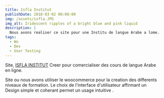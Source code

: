 ```yaml
---
title: Isfla Institut
publishDate: 2018-03-02 00:00:00
img: /assets/isfla.JPG
img_alt: Iridescent ripples of a bright blue and pink liquid
description: |
  Nous avons realiser ce site pour une Institu de langue Arabe a lome.
tags:
  - Wo
  - Dev
  - User Testing
---
```


<!--## Level-two heading-->



Site, <a href="https://isflainstitut.com/" target='blank'>ISFLA INSTITUT</a> Creer pour comercialiser des cours de langue Arabe en ligne.

Site ou nous avons utiliser le woocommerce pour la creation des differents niveaux de formation.
Le choix de l'interface d'utilisateur affirmant un Design simple et coherant permet un usage intuitive .



